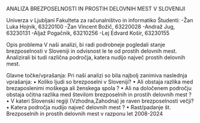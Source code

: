 ANALIZA BREZPOSELNOSTI IN PROSTIH DELOVNIH MEST V SLOVENIJI

Univerza v Ljubljani
Fakulteta za računalništvo in informatiko
Študenti:
-Žan Luka Hojnik, 63220100
-Žan Vincent Božič, 63220028
-Andraž Jug, 63230131
-Aljaž Pogačnik, 63210256
-Lej Edvard Košir, 63230155

Opis problema
V naši analizi, bi radi podrobneje pogledali stanje brezposelnosti v Sloveniji in odvisnost le te od prostih delovnih mest. 
Analizirali bi tudi različna področja, katera nudijo največ prostih delovnih mest.

Glavne točke/vprašanja:
Pri naši analizi so bila najbolj zanimiva naslednja vprašanja:
    •  Koliko ljudi so brezposelni v Sloveniji?
    •  Ali obstaja razlika med brezaposlenimi moškega ali ženskega spola ? 
    •  Ali na določenem področju obstaja očitna razlika med številom brezposelnih in prostih delovnih mest ?
    •  V kateri Slovenski regiji (Vzhodna,Zahodna) je raven brezposelnosti večji?
    •  Katera področja nudijo največ delovnih mest ?
    •  Rast/padanje št. Brezposelnih in prostih delovnih mest v razponu let 2008-2024

